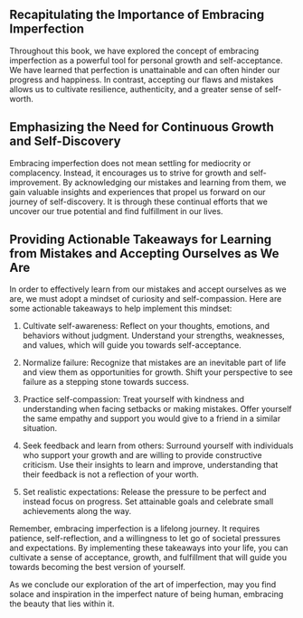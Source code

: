 
Recapitulating the Importance of Embracing Imperfection
-------------------------------------------------------

Throughout this book, we have explored the concept of embracing imperfection as a powerful tool for personal growth and self-acceptance. We have learned that perfection is unattainable and can often hinder our progress and happiness. In contrast, accepting our flaws and mistakes allows us to cultivate resilience, authenticity, and a greater sense of self-worth.

Emphasizing the Need for Continuous Growth and Self-Discovery
-------------------------------------------------------------

Embracing imperfection does not mean settling for mediocrity or complacency. Instead, it encourages us to strive for growth and self-improvement. By acknowledging our mistakes and learning from them, we gain valuable insights and experiences that propel us forward on our journey of self-discovery. It is through these continual efforts that we uncover our true potential and find fulfillment in our lives.

Providing Actionable Takeaways for Learning from Mistakes and Accepting Ourselves as We Are
-------------------------------------------------------------------------------------------

In order to effectively learn from our mistakes and accept ourselves as we are, we must adopt a mindset of curiosity and self-compassion. Here are some actionable takeaways to help implement this mindset:

1. Cultivate self-awareness: Reflect on your thoughts, emotions, and behaviors without judgment. Understand your strengths, weaknesses, and values, which will guide you towards self-acceptance.

2. Normalize failure: Recognize that mistakes are an inevitable part of life and view them as opportunities for growth. Shift your perspective to see failure as a stepping stone towards success.

3. Practice self-compassion: Treat yourself with kindness and understanding when facing setbacks or making mistakes. Offer yourself the same empathy and support you would give to a friend in a similar situation.

4. Seek feedback and learn from others: Surround yourself with individuals who support your growth and are willing to provide constructive criticism. Use their insights to learn and improve, understanding that their feedback is not a reflection of your worth.

5. Set realistic expectations: Release the pressure to be perfect and instead focus on progress. Set attainable goals and celebrate small achievements along the way.

Remember, embracing imperfection is a lifelong journey. It requires patience, self-reflection, and a willingness to let go of societal pressures and expectations. By implementing these takeaways into your life, you can cultivate a sense of acceptance, growth, and fulfillment that will guide you towards becoming the best version of yourself.

As we conclude our exploration of the art of imperfection, may you find solace and inspiration in the imperfect nature of being human, embracing the beauty that lies within it.